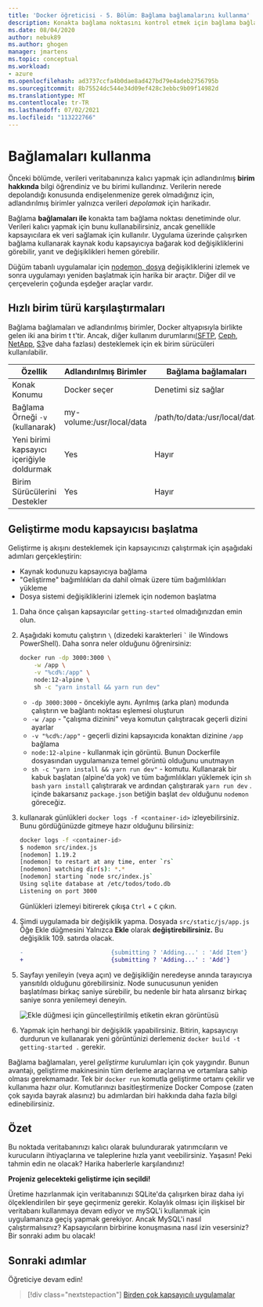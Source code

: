 ```yaml
---
title: 'Docker öğreticisi - 5. Bölüm: Bağlama bağlamalarını kullanma'
description: Konakta bağlama noktasını kontrol etmek için bağlama bağlamaları kullanmayı açıklar.
ms.date: 08/04/2020
author: nebuk89
ms.author: ghogen
manager: jmartens
ms.topic: conceptual
ms.workload:
- azure
ms.openlocfilehash: ad3737ccfa4b0dae8ad427bd79e4adeb2756795b
ms.sourcegitcommit: 8b75524dc544e34d09ef428c3ebbc9b09f14982d
ms.translationtype: MT
ms.contentlocale: tr-TR
ms.lasthandoff: 07/02/2021
ms.locfileid: "113222766"
---
```

# <a name="use-bind-mounts"></a>Bağlamaları kullanma

Önceki bölümde, verileri veritabanınıza kalıcı yapmak için adlandırılmış **birim hakkında** bilgi öğrendiniz ve bu birimi kullandınız. Verilerin nerede depolandığı konusunda endişelenmenize gerek olmadığınız için, adlandırılmış birimler yalnızca verileri *depolamak* için harikadır.

Bağlama **bağlamaları ile** konakta tam bağlama noktası denetiminde olur. Verileri kalıcı yapmak için bunu kullanabilirsiniz, ancak genellikle kapsayıcılara ek veri sağlamak için kullanılır. Uygulama üzerinde çalışırken bağlama kullanarak kaynak kodu kapsayıcıya bağarak kod değişikliklerini görebilir, yanıt ve değişiklikleri hemen görebilir.

Düğüm tabanlı uygulamalar için [nodemon, dosya](https://npmjs.com/package/nodemon) değişikliklerini izlemek ve sonra uygulamayı yeniden başlatmak için harika bir araçtır. Diğer dil ve çerçevelerin çoğunda eşdeğer araçlar vardır.

## <a name="quick-volume-type-comparisons"></a>Hızlı birim türü karşılaştırmaları

Bağlama bağlamaları ve adlandırılmış birimler, Docker altyapısıyla birlikte gelen iki ana birim t t'tir. Ancak, diğer kullanım durumlarını[(SFTP](https://github.com/vieux/docker-volume-sshfs), [Ceph](https://ceph.com/geen-categorie/getting-started-with-the-docker-rbd-volume-plugin/), [NetApp,](https://netappdvp.readthedocs.io/en/stable/) [S3](https://github.com/elementar/docker-s3-volume)ve daha fazlası) desteklemek için ek birim sürücüleri kullanılabilir.

| Özellik | Adlandırılmış Birimler | Bağlama bağlamaları |
| -------- | ------------- | ----------- |
| Konak Konumu | Docker seçer | Denetimi siz sağlar |
| Bağlama Örneği `-v` (kullanarak) | my-volume:/usr/local/data | /path/to/data:/usr/local/data |
| Yeni birimi kapsayıcı içeriğiyle doldurmak | Yes | Hayır |
| Birim Sürücülerini Destekler | Yes | Hayır |

## <a name="start-a-dev-mode-container"></a>Geliştirme modu kapsayıcısı başlatma

Geliştirme iş akışını desteklemek için kapsayıcınızı çalıştırmak için aşağıdaki adımları gerçekleştirin:

- Kaynak kodunuzu kapsayıcıya bağlama
- "Geliştirme" bağımlılıkları da dahil olmak üzere tüm bağımlılıkları yükleme
- Dosya sistemi değişikliklerini izlemek için nodemon başlatma

1. Daha önce çalışan kapsayıcılar `getting-started` olmadığınızdan emin olun.

1. Aşağıdaki komutu çalıştırın ` \ ` (dizedeki karakterleri `` ` `` ile Windows PowerShell). Daha sonra neler olduğunu öğrenirsiniz:

    ```bash
    docker run -dp 3000:3000 \
        -w /app \
        -v "%cd%:/app" \
        node:12-alpine \
        sh -c "yarn install && yarn run dev"
    ```

    - `-dp 3000:3000` - öncekiyle aynı. Ayrılmış (arka plan) modunda çalıştırın ve bağlantı noktası eşlemesi oluşturun
    - `-w /app` - "çalışma dizinini" veya komutun çalıştıracak geçerli dizini ayarlar
    - `-v "%cd%:/app"` - geçerli dizini kapsayıcıda konaktan dizinine `/app` bağlama
    - `node:12-alpine` - kullanmak için görüntü. Bunun Dockerfile dosyasından uygulamanıza temel görüntü olduğunu unutmayın
    - `sh -c "yarn install && yarn run dev"` - komutu. Kullanarak bir kabuk başlatan (alpine'da yok) ve tüm bağımlılıkları yüklemek için `sh` `bash` `yarn install` çalıştırarak ve ardından çalıştırarak  `yarn run dev` . içinde bakarsanız `package.json` betiğin başlat `dev` olduğunu `nodemon` göreceğiz.

1. kullanarak günlükleri `docker logs -f <container-id>` izleyebilirsiniz. Bunu gördüğünüzde gitmeye hazır olduğunu bilirsiniz:

    ```bash
    docker logs -f <container-id>
    $ nodemon src/index.js
    [nodemon] 1.19.2
    [nodemon] to restart at any time, enter `rs`
    [nodemon] watching dir(s): *.*
    [nodemon] starting `node src/index.js`
    Using sqlite database at /etc/todos/todo.db
    Listening on port 3000
    ```

    Günlükleri izlemeyi bitirerek çıkışa `Ctrl` + `C` çıkın.

1. Şimdi uygulamada bir değişiklik yapma. Dosyada `src/static/js/app.js` Öğe Ekle düğmesini Yalnızca **Ekle** olarak **değiştirebilirsiniz.** Bu değişiklik 109. satırda olacak.

    ```diff
    -                         {submitting ? 'Adding...' : 'Add Item'}
    +                         {submitting ? 'Adding...' : 'Add'}
    ```

1. Sayfayı yenileyin (veya açın) ve değişikliğin neredeyse anında tarayıcıya yansıtıldı olduğunu görebilirsiniz. Node sunucusunun yeniden başlatılması birkaç saniye sürebilir, bu nedenle bir hata alırsanız birkaç saniye sonra yenilemeyi deneyin.

    ![Ekle düğmesi için güncelleştirilmiş etiketin ekran görüntüsü](media/updated-add-button.png)

1. Yapmak için herhangi bir değişiklik yapabilirsiniz. Bitirin, kapsayıcıyı durdurun ve kullanarak yeni görüntünizi derlemeniz `docker build -t getting-started .` gerekir.

Bağlama bağlamaları, yerel *geliştirme* kurulumları için çok yaygındır. Bunun avantajı, geliştirme makinesinin tüm derleme araçlarına ve ortamlara sahip olması gerekmamadır. Tek bir `docker run` komutla geliştirme ortamı çekilir ve kullanıma hazır olur. Komutlarınızı basitleştirmenize Docker Compose (zaten çok sayıda bayrak alasınız) bu adımlardan biri hakkında daha fazla bilgi edinebilirsiniz.

## <a name="recap"></a>Özet

Bu noktada veritabanınızı kalıcı olarak bulundurarak yatırımcıların ve kurucuların ihtiyaçlarına ve taleplerine hızla yanıt veebilirsiniz. Yaşasın! Peki tahmin edin ne olacak? Harika haberlerle karşılandınız!

**Projeniz gelecekteki geliştirme için seçildi!**

Üretime hazırlanmak için veritabanınızı SQLite'da çalışırken biraz daha iyi ölçeklendirilen bir şeye geçirmeniz gerekir. Kolaylık olması için ilişkisel bir veritabanı kullanmaya devam ediyor ve mySQL'i kullanmak için uygulamanıza geçiş yapmak gerekiyor. Ancak MySQL'i nasıl çalıştırmalısınız? Kapsayıcıların birbirine konuşmasına nasıl izin vesersiniz? Bir sonraki adım bu olacak!

## <a name="next-steps"></a>Sonraki adımlar

Öğreticiye devam edin!

> [!div class="nextstepaction"]
> [Birden çok kapsayıcılı uygulamalar](multi-container-apps.md)